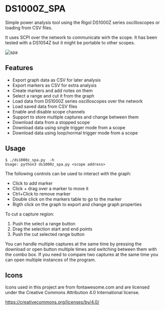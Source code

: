 # DS1000Z_SPA

Simple power analysis tool using the Rigol DS1000Z series oscilloscopes or 
loading from CSV files.

It uses SCPI over the network to communicate wirh the scope. It has been tested
with a DS1054Z but it might be portable to other scopes.

![spa](https://github.com/jpenalbae/DS1000Z_SPA/assets/8380459/b5a18bc7-d459-42cd-846d-4e3ba7530d8f)


## Features

- Export graph data as CSV for later analysis
- Export markers as CSV for extra analysis
- Create markers and add notes on them
- Select a range and cut it from the graph
- Load data from DS1000Z series oscilloscopes over the network
- Load saved data from CSV files
- Enable and disable scope channels
- Support to store multiple captures and change between them
- Download data from a stopped scope
- Download data using single trigger mode from a scope
- Download data using loop/normal trigger mode from a scope

## Usage

```
$ ./ds1000z_spa.py  -h
Usage: python3 ds1000z_spa.py <scope address>
```

The following controls can be used to interact with the graph:

- Click to add marker
- Click + drag over a marker to move it
- Ctrl+Click to remove marker
- Double click on the markers table to go to the marker
- Rigth click on the graph to export and change graph properties

To cut a capture region:
1. Push the select a range button
2. Drag the selection start and end points
3. Push the cut selected range button

You can handle multiple captures at the same time by pressing the download or
open button multiple times and switching between them with the combo box. If
you need to compare two captures at the same time you can open multiple
instances of the program.


## Icons

Icons used in this project are from fontawesome.com and are licensed under the
Creative Commons Attribution 4.0 International license.

https://creativecommons.org/licenses/by/4.0/
